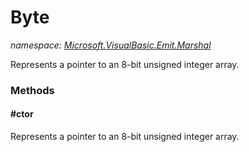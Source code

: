 ﻿
# Byte
_namespace: [Microsoft.VisualBasic.Emit.Marshal](N-Microsoft.VisualBasic.Emit.Marshal.md)_

Represents a pointer to an 8-bit unsigned integer array.

### Methods

#### #ctor
Represents a pointer to an 8-bit unsigned integer array.



